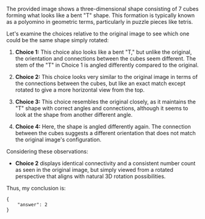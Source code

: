 The provided image shows a three-dimensional shape consisting of 7 cubes forming what looks like a bent "T" shape. This formation is typically known as a polyomino in geometric terms, particularly in puzzle pieces like tetris.

Let's examine the choices relative to the original image to see which one could be the same shape simply rotated:

1. **Choice 1:** This choice also looks like a bent "T," but unlike the original, the orientation and connections between the cubes seem different. The stem of the "T" in Choice 1 is angled differently compared to the original.

2. **Choice 2:** This choice looks very similar to the original image in terms of the connections between the cubes, but like an exact match except rotated to give a more horizontal view from the top.

3. **Choice 3:** This choice resembles the original closely, as it maintains the "T" shape with correct angles and connections, although it seems to look at the shape from another different angle.

4. **Choice 4:** Here, the shape is angled differently again. The connection between the cubes suggests a different orientation that does not match the original image's configuration.

Considering these observations:

- **Choice 2** displays identical connectivity and a consistent number count as seen in the original image, but simply viewed from a rotated perspective that aligns with natural 3D rotation possibilities. 

Thus, my conclusion is:

```
{
    "answer": 2
}
```